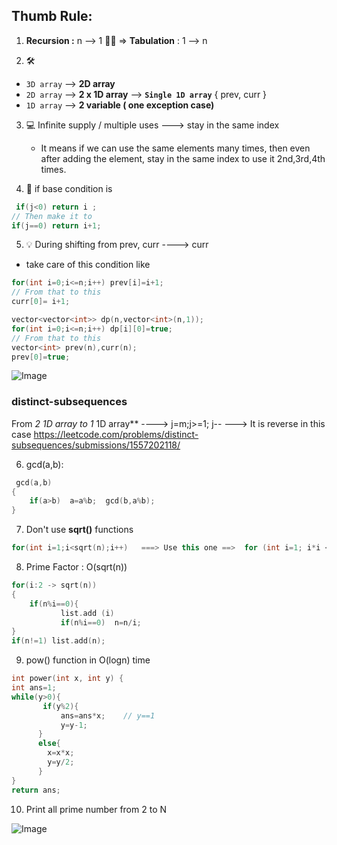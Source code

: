 ## Thumb Rule:
1. **Recursion :** n --> 1   💊💊    => **Tabulation** : 1 --> n

2. 🛠
- `3D array` --> **2D array**  
-  `2D array` --> **2 x  1D array**   --> **`Single 1D array`** { prev, curr }
-  `1D array` --> **2 variable ( one exception case)**  

3. 💻 Infinite supply / multiple uses ---> stay in the same index
   - It means if we can use the same elements many times, then even after adding the element, stay in the same index to use it 2nd,3rd,4th times.

5. 🔑 if base condition is 
```c++
 if(j<0) return i ;
// Then make it to
if(j==0) return i+1;
```



5. 💡 During shifting from prev, curr ----> curr 
- take care of this condition like
```c++
for(int i=0;i<=n;i++) prev[i]=i+1;
// From that to this
curr[0]= i+1;
```
```c++
vector<vector<int>> dp(n,vector<int>(n,1));
for(int i=0;i<=n;i++) dp[i][0]=true;
// From that to this
vector<int> prev(n),curr(n);
prev[0]=true;
```
![Image](https://github.com/user-attachments/assets/31b8307b-77f0-4057-b218-c9a2c925dd72)

### distinct-subsequences
From **2* 1D array to 1* 1D array** ----> j=m;j>=1; j--  ---> It is reverse in this case
https://leetcode.com/problems/distinct-subsequences/submissions/1557202118/

6. gcd(a,b):
```c++
 gcd(a,b)
{     
    if(a>b)  a=a%b;  gcd(b,a%b);
}
```
7.  Don't use **sqrt()** functions
```c++
for(int i=1;i<sqrt(n);i++)   ===> Use this one ==>  for (int i=1; i*i <n ;i++) 
```
8. Prime Factor : O(sqrt(n))
```c++
for(i:2 -> sqrt(n))
{ 
    if(n%i==0){
           list.add (i)
           if(n%i==0)  n=n/i;
}
if(n!=1) list.add(n);
```

9. pow() function in O(logn) time

```c++
int power(int x, int y) {
int ans=1;
while(y>0){
       if(y%2){
           ans=ans*x;    // y==1
           y=y-1;
      }
      else{
        x=x*x;
        y=y/2;
      }
}
return ans;
```

10. Print all prime number from 2 to N 

![Image](https://github.com/user-attachments/assets/d4c5ccec-2592-4b23-83ff-1405ee79d29e)
